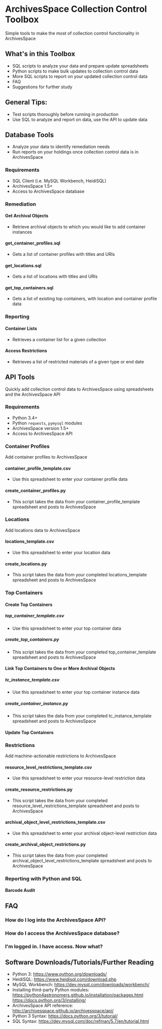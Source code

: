 # ArchivesSpace Collection Control Toolbox
Simple tools to make the most of collection control functionality in ArchivesSpace

## What's in this Toolbox

* SQL scripts to analyze your data and prepare update spreadsheets
* Python scripts to make bulk updates to collection control data
* More SQL scripts to report on your updated collection control data
* FAQ
* Suggestions for further study

## General Tips:

* Test scripts thoroughly before running in production
* Use SQL to analyze and report on data, use the API to update data

## Database Tools

* Analyze your data to identify remediation needs
* Run reports on your holdings once collection control data is in ArchivesSpace

### Requirements

* SQL Client (i.e. MySQL Workbench, HeidiSQL)
* ArchivesSpace 1.5+
* Access to ArchivesSpace database

### Remediation

#### Get Archival Objects

* Retrieve archival objects to which you would like to add container instances

#### get_container_profiles.sql

* Gets a list of container profiles with titles and URIs

#### get_locations.sql

* Gets a list of locations with titles and URIs

#### get_top_containers.sql

* Gets a list of existing top containers, with location and container profile data

### Reporting

#### Container Lists

* Retrieves a container list for a given collection

#### Access Restrictions

* Retrieves a list of restricted materials of a given type or end date

## API Tools

Quickly add collection control data to ArchivesSpace using spreadsheets and the ArchivesSpace API

### Requirements

* Python 3.4+
* Python `requests`, `pymysql` modules
* ArchivesSpace version 1.5+
* Access to ArchivesSpace API

### Container Profiles
Add container profiles to ArchivesSpace

#### container_profile_template.csv

* Use this spreadsheet to enter your container profile data

#### create_container_profiles.py

* This script takes the data from your container_profile_template spreadsheet and posts to ArchivesSpace

### Locations
Add locations data to ArchivesSpace

#### locations_template.csv

* Use this spreadsheet to enter your location data

#### create_locations.py

* This script takes the data from your completed locations_template spreadsheet and posts to ArchivesSpace

### Top Containers

#### Create Top Containers

##### top_container_template.csv

* Use this spreadsheet to enter your top container data

##### create_top_containers.py

* This script takes the data from your completed top_container_template spreadsheet and posts to ArchivesSpace

#### Link Top Containers to One or More Archival Objects

##### tc_instance_template.csv

* Use this spreadsheet to enter your top container instance data

##### create_container_instance.py

* This script takes the data from your completed tc_instance_template spreadsheet and posts to ArchivesSpace

#### Update Top Containers

### Restrictions
Add machine-actionable restrictions to ArchivesSpace

#### resource_level_restrictions_template.csv

* Use this spreadsheet to enter your resource-level restriction data

#### create_resource_restrictions.py

* This script takes the data from your completed resource_level_restrictions_template spreadsheet and posts to ArchivesSpace

#### archival_object_level_restrictions_template.csv

* Use this spreadsheet to enter your archival object-level restriction data

#### create_archival_object_restrictions.py

* This script takes the data from your completed archival_object_level_restrictions_template spreadsheet and posts to ArchivesSpace

### Reporting with Python and SQL

#### Barcode Audit

## FAQ

### How do I log into the ArchivesSpace API?

### How do I access the ArchivesSpace database?

### I'm logged in. I have access. Now what?

## Software Downloads/Tutorials/Further Reading

* Python 3: https://www.python.org/downloads/
* HeidiSQL: https://www.heidisql.com/download.php
* MySQL Workbench: https://dev.mysql.com/downloads/workbench/
* Installing third-party Python modules: https://python4astronomers.github.io/installation/packages.html
                                         https://docs.python.org/3/installing/
* ArchivesSpace API reference: http://archivesspace.github.io/archivesspace/api/ 
* Python 3 Syntax: https://docs.python.org/3/tutorial/
* SQL Syntax: https://dev.mysql.com/doc/refman/5.7/en/tutorial.html

